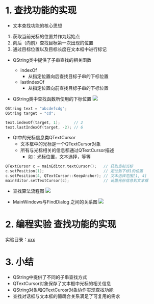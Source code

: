 # 1. 查找功能的实现
- 文本查找功能的核心思想
1. 获取当前光标的位置并作为起始点
2. 向后（向前）查找目标第一次出现的位置
3. 通过目标位置以及目标长度在文本框中进行标记

- QString类中提供了子串查找的相关函数
    - indexOf
        - 从指定位置向后查找目标子串的下标位置
    - lastlndexOf
        - 从指定位置向前查找目标子串的下标位置

- QString类中查找函数所使用的下标位置
![](_v_images_/.png)

```c
QString text = "abcdefcdg";
QString target = "cd";

text.indexOf(target, 1);      // 2
text.lastIndexOf(target, -2); // 6
```

- Qt中的光标信息类QTextCursor
    - 文本框中的光标是一个QTextCursor对象
    - 所有与光标相关的信息都通过QTextCursor描述
        - 如：光标位置，文本选择，等等

```c
QTextCursor c = mainEditor.textCursor();   // 获取当前光标
c.setPosition(1);                          // 定位到下标1的位置
c.setPosition(4, QTextCursor::KeepAnchor); // 文本选择范围[1, 4]
mainEditor.setTextCursor(c);               // 设置光标信息到文本框
```

- 查找算法流程图
![](_v_images_/.png)

- MainWindows与FindDialog 之间的关系图
![](_v_images_/.png)

# 2. 编程实验 查找功能的实现
实验目录：[xxx](vx_attachments\xxx)

# 3. 小结
- QString中提供了不同的子串查找方式
- QTextCursor对象保存了文本框中光标的相关信息
- QString对象和QTextCurosr对象协作实现查找功能
- 查找对话框与文本框的弱耦合关系满足了可复用的需求